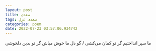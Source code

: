 ```yaml
---
layout: post
title: سعدی
tags: سعدی غزل
categories: poem
date: 2022-07-23 03:57:06.934742
---
```


ما سپر انداختیم گر تو کمان می‌کشی / گو دل ما خوش مباش گر تو بدین دلخوشی